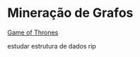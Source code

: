 # Mineração de Grafos

[Game of Thrones](https://genius.com/artists/Game-of-thrones)


estudar estrutura de dados rip